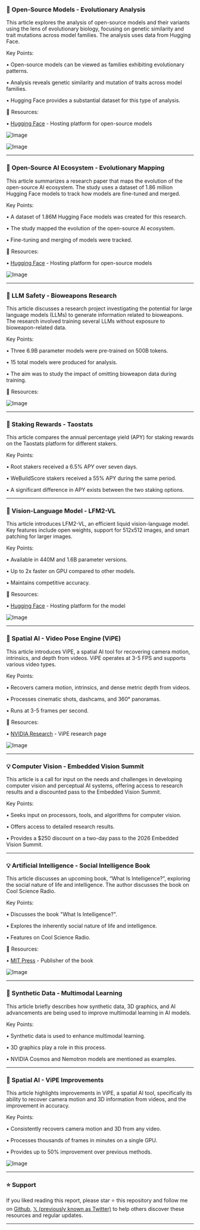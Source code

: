 ### 🤖 Open-Source Models - Evolutionary Analysis

This article explores the analysis of open-source models and their variants using the lens of evolutionary biology, focusing on genetic similarity and trait mutations across model families.  The analysis uses data from Hugging Face.

Key Points:

•  Open-source models can be viewed as families exhibiting evolutionary patterns.


•  Analysis reveals genetic similarity and mutation of traits across model families.


•  Hugging Face provides a substantial dataset for this type of analysis.


🔗 Resources:

• [Hugging Face](https://huggingface.co/) -  Hosting platform for open-source models

![Image](https://pbs.twimg.com/media/GyMCo8XXEAAcYXZ?format=jpg&name=small)

![Image](https://pbs.twimg.com/media/GyLmgWkXoAAqQqf?format=png&name=240x240)


---

### 🤖 Open-Source AI Ecosystem - Evolutionary Mapping

This article summarizes a research paper that maps the evolution of the open-source AI ecosystem. The study uses a dataset of 1.86 million Hugging Face models to track how models are fine-tuned and merged.

Key Points:

•  A dataset of 1.86M Hugging Face models was created for this research.


•  The study mapped the evolution of the open-source AI ecosystem.


•  Fine-tuning and merging of models were tracked.


🔗 Resources:

• [Hugging Face](https://huggingface.co/) -  Hosting platform for open-source models

![Image](https://pbs.twimg.com/media/GyLmgWkXoAAqQqf?format=png&name=small)


---

### 🤖 LLM Safety - Bioweapons Research

This article discusses a research project investigating the potential for large language models (LLMs) to generate information related to bioweapons.  The research involved training several LLMs without exposure to bioweapon-related data.


Key Points:

•  Three 6.9B parameter models were pre-trained on 500B tokens.


•  15 total models were produced for analysis.


•  The aim was to study the impact of omitting bioweapon data during training.



🔗 Resources:

![Image](https://pbs.twimg.com/media/GyJvy5lbsAADhMA?format=png&name=small)


---

### 🚀 Staking Rewards - Taostats

This article compares the annual percentage yield (APY) for staking rewards on the Taostats platform for different stakers.

Key Points:

• Root stakers received a 6.5% APY over seven days.


• WeBuildScore stakers received a 55% APY during the same period.


•  A significant difference in APY exists between the two staking options.


---

### 🤖 Vision-Language Model - LFM2-VL

This article introduces LFM2-VL, an efficient liquid vision-language model.  Key features include open weights,  support for 512x512 images, and smart patching for larger images.

Key Points:

•  Available in 440M and 1.6B parameter versions.


•  Up to 2x faster on GPU compared to other models.


•  Maintains competitive accuracy.



🔗 Resources:

• [Hugging Face](https://huggingface.co/) - Hosting platform for the model

![Image](https://pbs.twimg.com/media/GyK8D3uaUAA8Iiq?format=jpg&name=small)


---

### 🤖 Spatial AI - Video Pose Engine (ViPE)

This article introduces ViPE, a spatial AI tool for recovering camera motion, intrinsics, and depth from videos.  ViPE operates at 3-5 FPS and supports various video types.

Key Points:

•  Recovers camera motion, intrinsics, and dense metric depth from videos.


•  Processes cinematic shots, dashcams, and 360° panoramas.


•  Runs at 3-5 frames per second.


🔗 Resources:

• [NVIDIA Research](https://research.nvidia.com/labs/toronto-ai/vipe/) -  ViPE research page

![Image](https://pbs.twimg.com/amplify_video_thumb/1955320415842340867/img/UOQ63Rmb20Pu-n8y.jpg)


---

### 💡 Computer Vision - Embedded Vision Summit

This article is a call for input on the needs and challenges in developing computer vision and perceptual AI systems, offering access to research results and a discounted pass to the Embedded Vision Summit.


Key Points:


•  Seeks input on processors, tools, and algorithms for computer vision.


•  Offers access to detailed research results.


•  Provides a $250 discount on a two-day pass to the 2026 Embedded Vision Summit.


---

### 💡 Artificial Intelligence - Social Intelligence Book

This article discusses an upcoming book, “What Is Intelligence?”, exploring the social nature of life and intelligence.  The author discusses the book on Cool Science Radio.

Key Points:

• Discusses the book "What Is Intelligence?".


•  Explores the inherently social nature of life and intelligence.


•  Features on Cool Science Radio.


🔗 Resources:

• [MIT Press](https://mitpress.mit.edu/) - Publisher of the book

![Image](https://pbs.twimg.com/amplify_video_thumb/1955278901338427392/img/n0By_7TTtCuG14xX.jpg)


---

### 🤖 Synthetic Data - Multimodal Learning

This article briefly describes how synthetic data, 3D graphics, and AI advancements are being used to improve multimodal learning in AI models.


Key Points:

• Synthetic data is used to enhance multimodal learning.


•  3D graphics play a role in this process.


•  NVIDIA Cosmos and Nemotron models are mentioned as examples.


---

### 🤖 Spatial AI - ViPE Improvements

This article highlights improvements in ViPE, a spatial AI tool,  specifically its ability to recover camera motion and 3D information from videos, and the improvement in accuracy.

Key Points:

•  Consistently recovers camera motion and 3D from any video.


•  Processes thousands of frames in minutes on a single GPU.


•  Provides up to 50% improvement over previous methods.


![Image](https://pbs.twimg.com/amplify_video_thumb/1955280682152009728/img/1acdEP_Vv77M39aq.jpg)


---

### ⭐️ Support

If you liked reading this report, please star ⭐️ this repository and follow me on [Github](https://github.com/Drix10), [𝕏 (previously known as Twitter)](https://x.com/DRIX_10_) to help others discover these resources and regular updates.

---